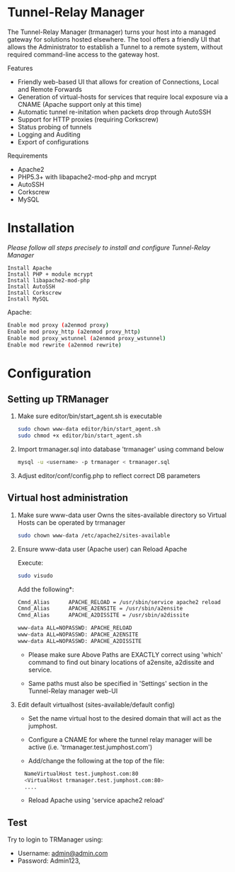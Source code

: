# Tunnel-Relay Manager

The Tunnel-Relay Manager (trmanager) turns your host into a managed gateway for solutions hosted elsewhere. 
The tool offers a friendly UI that allows the Administrator to establish a Tunnel to a remote system, without required command-line access to the gateway host. 

Features
* Friendly web-based UI that allows for creation of Connections, Local and Remote Forwards
* Generation of virtual-hosts for services that require local exposure via a CNAME (Apache support only at this time)
* Automatic tunnel re-initation when packets drop through AutoSSH
* Support for HTTP proxies (requiring Corkscrew)
* Status probing of tunnels
* Logging and Auditing
* Export of configurations

Requirements
* Apache2
* PHP5.3+ with libapache2-mod-php and mcrypt
* AutoSSH
* Corkscrew
* MySQL

# Installation
*Please follow all steps precisely to install and configure Tunnel-Relay Manager*
```
Install Apache
Install PHP + module mcrypt
Install libapache2-mod-php
Install AutoSSH
Install Corkscrew
Install MySQL
```

Apache:

```bash
Enable mod proxy (a2enmod proxy)
Enable mod proxy_http (a2enmod proxy_http)
Enable mod proxy_wstunnel (a2enmod proxy_wstunnel)
Enable mod rewrite (a2enmod rewrite)
```

# Configuration

## Setting up TRManager
 1. Make sure editor/bin/start_agent.sh is executable
	```bash
	sudo chown www-data editor/bin/start_agent.sh 
	sudo chmod +x editor/bin/start_agent.sh 
	```
	
 2.	Import trmanager.sql into database 'trmanager' using command below
    ```bash
	mysql -u <username> -p trmanager < trmanager.sql
	```
 
 3. Adjust editor/conf/config.php to reflect correct DB parameters

## Virtual host administration
 1. Make sure www-data user Owns the sites-available directory so Virtual Hosts can be operated by trmanager
	
	```bash
	sudo chown www-data /etc/apache2/sites-available
	```

 2. Ensure www-data user (Apache user) can Reload Apache 
    
	Execute:
	```bash
	sudo visudo
	```

    Add the following*:
	```bash
	Cmnd_Alias      APACHE_RELOAD = /usr/sbin/service apache2 reload	
	Cmnd_Alias      APACHE_A2ENSITE = /usr/sbin/a2ensite	
	Cmnd_Alias      APACHE_A2DISSITE = /usr/sbin/a2dissite

	www-data ALL=NOPASSWD: APACHE_RELOAD	
	www-data ALL=NOPASSWD: APACHE_A2ENSITE
	www-data ALL=NOPASSWD: APACHE_A2DISSITE
	```
	

    * Please make sure Above Paths are EXACTLY correct using 'which' command to find out binary locations of a2ensite, a2dissite and service.
	
    * Same paths must also be specified in 'Settings' section in the Tunnel-Relay manager web-UI
  
 3. Edit default virtualhost (sites-available/default config)

    * Set the name virtual host to the desired domain that will act as the jumphost. 
    * Configure a CNAME for where the tunnel relay manager will be active (i.e. 'trmanager.test.jumphost.com')

    * Add/change the following at the top of the file:
	```bash
	  NameVirtualHost test.jumphost.com:80
	  <VirtualHost trmanager.test.jumphost.com:80>
	  ....
	```
    * Reload Apache using 'service apache2 reload'


## Test
  Try to login to TRManager using:
	
  * Username: admin@admin.com				
  * Password: Admin123,
	
